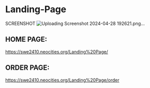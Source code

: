 # Landing-Page
SCREENSHOT
![Uploading Screenshot 2024-04-28 192621.png…]()

 ## HOME PAGE: ##
 https://swe2410.neocities.org/Landing%20Page/

## ORDER PAGE: ##
https://swe2410.neocities.org/Landing%20Page/order
